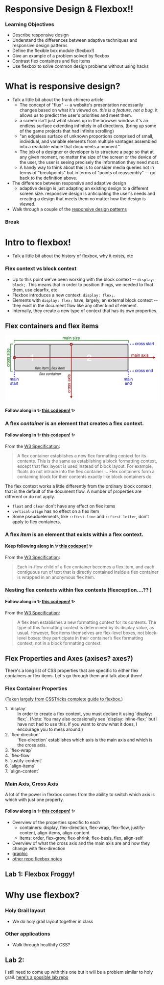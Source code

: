 # Responsive Design & Flexbox!!

### Learning Objectives
- Describe responsive design
- Understand the differences between adaptive techniques and responsive design patterns
- Define the flexible box module (flexbox!)
- Give an example of a problem solved by flexbox
- Contrast flex containers and flex items
- Use flexbox to solve common design problems without using hacks

# What is responsive design?

- Talk a little bit about the frank chimero article
    - The concept of "flux" -- a website's presentation necessarily changes based on what it's viewed on. _this is a feature, not a bug._ it allows us to predict the user's priorities and meet them.
    - a screen isn't just what shows up in the browser window. it's an endless surface extending infinitely in all directions. (bring up some of the game projects that had infinite scrolling)
    - "an edgeless surface of unknown proportions comprised of small, individual, and variable elements from multiple vantages assembled into a readable whole that documents a moment."
    - The job of a designer or developer is to structure a page so that at any given moment, no matter the size of the screen or the device of the user, the user is seeing precisely the information they need most.
    - A handy way to think about this is to consider media queries not in terms of "breakpoints" but in terms of "points of reassembly" -- go back to the definition above.
- The difference between responsive and adaptive design
    - adaptive design is just adapting an existing design to a different screen size. responsive design is anticipating the user's needs and creating a design that meets them no matter how the design is viewed.
- Walk through a couple of the [responsive design patterns](https://bradfrost.github.io/this-is-responsive/patterns.html)

### Break

# Intro to flexbox!

- Talk a little bit about the history of flexbox, why it exists, etc

### Flex context vs block context

- Up to this point we've been working with the block context -- `display: block;`. This means that in order to position things, we needed to float them, use clearfix, etc.
- Flexbox introduces a new context: `display: flex;`.
- Elements with `display: flex;` have, largely, an external block context -- they exist in the document flow like any other kind of element.
- Internally, they create a new type of context that has its own properties.

## Flex containers and flex items

![Flex containers and flex items](./assets/flex-cont-item.jpg)

#### Follow along in ✨ [this codepen!](https://codepen.io/jlr7245/pen/rmxKgL?editors=1100) ✨

### A flex _container_ is an element that creates a flex context.

#### Follow along in ✨ [this codepen!](https://codepen.io/jlr7245/pen/rmxKgL?editors=1100) ✨

From the [W3 Specification](https://www.w3.org/TR/css-flexbox-1/#flex-containers): 

> A flex container establishes a new flex formatting context for its contents. This is the same as establishing a block formatting context, except that flex layout is used instead of block layout. For example, floats do not intrude into the flex container ... Flex containers form a containing block for their contents exactly like block containers do.

The flex context works a little differently from the ordinary block context that is the default of the document flow. A number of properties are different or do not apply.

- `float` and `clear` don't have any effect on flex items
- `vertical-align` has no effect on a flex item
- Some pseudoelements, like `::first-line` and `::first-letter`, don't apply to flex containers.

### A flex _item_ is an element that exists within a flex context.

#### Keep following along in ✨ [this codepen!](https://codepen.io/jlr7245/pen/rmxKgL?editors=1100) ✨

From the [W3 Specification](https://www.w3.org/TR/css-flexbox-1/#flex-items): 

> Each in-flow child of a flex container becomes a flex item, and each contiguous run of text that is directly contained inside a flex container is wrapped in an anonymous flex item. 

### Nesting flex contexts within flex contexts (flexception....?? )

#### Follow along in ✨ [this codepen!](https://codepen.io/jlr7245/pen/pPgZwb?editors=1100) ✨

From the [W3 Specification](https://www.w3.org/TR/css-flexbox-1/#flex-items): 

> A flex item establishes a new formatting context for its contents. The type of this formatting context is determined by its display value, as usual. However, flex items themselves are flex-level boxes, not block-level boxes: they participate in their container’s flex formatting context, not in a block formatting context.

## Flex Properties and Axes (axises? axes?)

There's a long list of CSS properties that are specific to either flex containers or flex items. Let's go through them and talk about them!

### Flex Container Properties

([Taken largely from CSSTricks complete guide to flexbox.](https://css-tricks.com/snippets/css/a-guide-to-flexbox/))

<dl>
  <dt>1. `display`</dt>
  <dd>In order to create a flex context, you must declare it using `display: flex;`. (Note: You may also occasionally see `display: inline-flex;` but I have not had to use this. If you want to know what it does, I encourage you to mess around.)</dd>
  
  <dt>2. `flex-direction`</dt>
  <dd>`flex-direction` establishes which axis is the main axis and which is the cross axis.</dd>
  
  <dt>3. `flex-wrap`</dt>
  <dd></dd>
  
  <dt>4. `flex-flow`</dt>
  <dd></dd>
  
  <dt>5. `justify-content`</dt>
  <dd></dd>
  
  <dt>6. `align-items`</dt>
  <dd></dd>
  
  <dt>7. `align-content`</dt>
  <dd></dd>
</dl>

### Main Axis, Cross Axis

A lot of the power in flexbox comes from the ability to switch which axis is which with just one property.

#### Follow along in ✨ [this codepen!](https://codepen.io/jlr7245/pen/pPgZwb?editors=1100) ✨



- Overview of the properties specific to each 
    - containers: display, flex-direction, flex-wrap, flex-flow, justify-content, align-items, align-content
    - items: order, flex-grow, flex-shrink, flex-basis, flex, align-self
- Overview of what the cross axis and the main axis are and how they change with flex-direction
- [graphic](https://github.com/ga-wdi-lessons/css-flexbox/raw/master/img/flexbox-diagram.jpg)
- [other repo flexbox notes](https://github.com/ga-wdi-lessons/css-flexbox)

## Lab 1: Flexbox Froggy!

# Why use flexbox?

### Holy Grail layout

- We do holy grail layout together in class

### Other applications

- Walk through healthify CSS?

## Lab 2: 

I still need to come up with this one but it will be a problem similar to holy grail. [here's a possible lab repo](https://github.com/ga-wdi-exercises/css-airbnb)